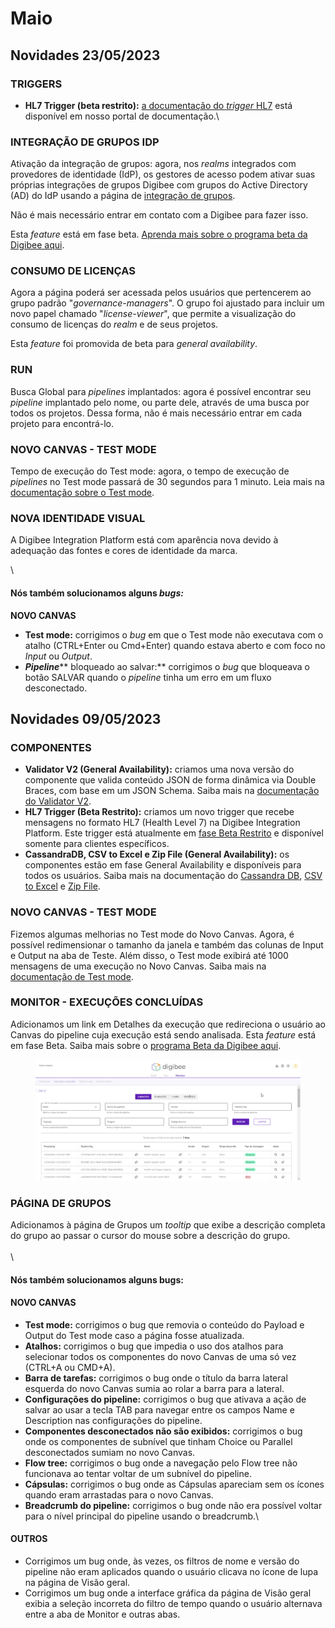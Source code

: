 # Maio

## Novidades 23/05/2023

### TRIGGERS

* **HL7 Trigger (beta restrito):** [a documentação do _trigger_ HL7](https://docs.digibee.com/documentation/v/pt-br/components/industry-solutions/hl7-trigger-beta-restrito) está disponível em nosso portal de documentação.\


### INTEGRAÇÃO DE GRUPOS IDP

Ativação da integração de grupos: agora, nos _realms_ integrados com provedores de identidade (IdP), os gestores de acesso podem ativar suas próprias integrações de grupos Digibee com grupos do Active Directory (AD) do IdP usando a página de [integração de grupos](https://docs.digibee.com/documentation/v/pt-br/administration/integracao-de-provedor-de-identidades/integracao-dos-grupos-idp-com-grupos-digibee).

Não é mais necessário entrar em contato com a Digibee para fazer isso.

Esta _feature_ está em fase beta. [Aprenda mais sobre o programa beta da Digibee aqui](https://docs.digibee.com/documentation/v/pt-br/geral/programa-beta).



### CONSUMO DE LICENÇAS

Agora a página poderá ser acessada pelos usuários que pertencerem ao grupo padrão "_governance-managers_". O grupo foi ajustado para incluir um novo papel chamado "_license-viewer_", que permite a visualização do consumo de licenças do _realm_ e de seus projetos.

Esta _feature_ foi promovida de beta para _general availability_.

### &#x20; RUN

Busca Global para _pipelines_ implantados: agora é possível encontrar seu _pipeline_ implantado pelo nome, ou parte dele, através de uma busca por todos os projetos. Dessa forma, não é mais necessário entrar em cada projeto para encontrá-lo.



### NOVO CANVAS - TEST MODE

Tempo de execução do Test mode: agora, o tempo de execução de _pipelines_ no Test mode passará de 30 segundos para 1 minuto. Leia mais na [documentação sobre o Test mode](../../build/canvas/execution-panel.md).

### &#x20; NOVA IDENTIDADE VISUAL

A Digibee Integration Platform está com aparência nova devido à adequação das fontes e cores de identidade da marca.

\


#### Nós também solucionamos alguns _bugs:_ 

**NOVO CANVAS**

* **Test mode:** corrigimos o _bug_ em que o Test mode não executava com o atalho (CTRL+Enter ou Cmd+Enter) quando estava aberto e com foco no _Input_ ou _Output_.
* _**Pipeline**_** bloqueado ao salvar:** corrigimos o _bug_ que bloqueava o botão SALVAR quando o _pipeline_ tinha um erro em um fluxo desconectado.





## Novidades 09/05/2023

### COMPONENTES

* **Validator V2 (General Availability):** criamos uma nova versão do componente que valida conteúdo JSON de forma dinâmica via Double Braces, com base em um JSON Schema. Saiba mais na [documentação do Validator V2](https://docs.digibee.com/documentation/v/pt-br/components/tools/validator-v2).
* **HL7 Trigger (Beta Restrito):** criamos um novo trigger que recebe mensagens no formato HL7 (Health Level 7) na Digibee Integration Platform. Este trigger está atualmente em [fase Beta Restrito](https://docs.digibee.com/documentation/v/pt-br/geral/programa-beta#h\_d59e60e1bd) e disponível somente para clientes específicos.
* **CassandraDB, CSV to Excel e Zip File (General Availability):** os componentes estão em fase General Availability e disponíveis para todos os usuários. Saiba mais na documentação do [Cassandra DB](https://docs.digibee.com/documentation/v/pt-br/components/structured-data/cassandra-db), [CSV to Excel](https://docs.digibee.com/documentation/v/pt-br/components/files/csv-to-excel) e [Zip File](https://docs.digibee.com/documentation/v/pt-br/components/files/zip-file).

### &#x20;NOVO CANVAS - TEST MODE

Fizemos algumas melhorias no Test mode do Novo Canvas. Agora, é possível redimensionar o tamanho da janela e também das colunas de Input e Output na aba de Teste. Além disso, o Test mode exibirá até 1000 mensagens de uma execução no Novo Canvas. Saiba mais na [documentação de Test mode](../../build/canvas/execution-panel.md).



### MONITOR - EXECUÇÕES CONCLUÍDAS

Adicionamos um link em Detalhes da execução que redireciona o usuário ao Canvas do pipeline cuja execução está sendo analisada. Esta _feature_ está em fase Beta. Saiba mais sobre o [programa Beta da Digibee aqui](https://docs.digibee.com/documentation/v/pt-br/geral/programa-beta).

<figure><img src="../../.gitbook/assets/image (31).png" alt=""><figcaption></figcaption></figure>

### PÁGINA DE GRUPOS

Adicionamos à página de Grupos um _tooltip_ que exibe a descrição completa do grupo ao passar o cursor do mouse sobre a descrição do grupo.\
\
\


#### Nós também solucionamos alguns bugs:

#### NOVO CANVAS

* **Test mode:** corrigimos o bug que removia o conteúdo do Payload e Output do Test mode caso a página fosse atualizada.
* **Atalhos:** corrigimos o bug que impedia o uso dos atalhos para selecionar todos os componentes do novo Canvas de uma só vez (CTRL+A ou CMD+A).
* **Barra de tarefas:** corrigimos o bug onde o título da barra lateral esquerda do novo Canvas sumia ao rolar a barra para a lateral.
* **Configurações do pipeline:** corrigimos o bug que ativava a ação de salvar ao usar a tecla TAB para navegar entre os campos Name e Description nas configurações do pipeline.&#x20;
* **Componentes desconectados não são exibidos:** corrigimos o bug onde os componentes de subnível que tinham Choice ou Parallel desconectados sumiam no novo Canvas.
* **Flow tree:** corrigimos o bug onde a navegação pelo Flow tree não funcionava ao tentar voltar de um subnível do pipeline.
* **Cápsulas:** corrigimos o bug onde as Cápsulas apareciam sem os ícones quando eram arrastadas para o novo Canvas.
* **Breadcrumb do pipeline:** corrigimos o bug onde não era possível voltar para o nível principal do pipeline usando o breadcrumb.\


#### OUTROS

* Corrigimos um bug onde, às vezes, os filtros de nome e versão do pipeline não eram aplicados quando o usuário clicava no ícone de lupa na página de Visão geral.
* Corrigimos um bug onde a interface gráfica da página de Visão geral exibia a seleção incorreta do filtro de tempo quando o usuário alternava entre a aba de Monitor e outras abas.
